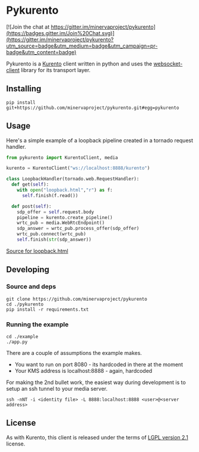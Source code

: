 # Pykurento

[![Join the chat at https://gitter.im/minervaproject/pykurento](https://badges.gitter.im/Join%20Chat.svg)](https://gitter.im/minervaproject/pykurento?utm_source=badge&utm_medium=badge&utm_campaign=pr-badge&utm_content=badge)

Pykurento is a [Kurento](http://www.kurento.org/docs/5.0.3/what_is_kurento.html) client written in python and uses the [websocket-client](https://github.com/liris/websocket-client) library for its transport layer.

## Installing

```
pip install git+https://github.com/minervaproject/pykurento.git#egg=pykurento
```

## Usage

Here's a simple example of a loopback pipeline created in a tornado request handler.

```python
from pykurento import KurentoClient, media

kurento = KurentoClient("ws://localhost:8888/kurento")

class LoopbackHandler(tornado.web.RequestHandler):
  def get(self):
    with open("loopback.html","r") as f:
      self.finish(f.read())

  def post(self):
    sdp_offer = self.request.body
    pipeline = kurento.create_pipeline()
    wrtc_pub = media.WebRtcEndpoint()
    sdp_answer = wrtc_pub.process_offer(sdp_offer)
    wrtc_pub.connect(wrtc_pub)
    self.finish(str(sdp_answer))
```

[Source for loopback.html](https://github.com/minervaproject/pykurento/blob/master/example/loopback.html)


## Developing

### Source and deps

```
git clone https://github.com/minervaproject/pykurento
cd ./pykurento
pip install -r requirements.txt
```

### Running the example

```
cd ./example
./app.py
```

There are a couple of assumptions the example makes.
* You want to run on port 8080 - its hardcoded in there at the moment
* Your KMS address is localhost:8888 - again, hardcoded

For making the 2nd bullet work, the easiest way during development is to setup an ssh tunnel to your media server.

```
ssh -nNT -i <identity file> -L 8888:localhost:8888 <user>@<server address>
```

## License
As with Kurento, this client is released under the terms of [LGPL version 2.1](http://www.gnu.org/licenses/lgpl-2.1.html) license.

